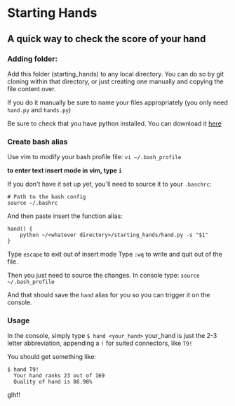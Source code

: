 # Starting Hands
## A quick way to check the score of your hand

### Adding folder:

Add this folder (starting_hands) to any local directory. You can do so by git cloning within that directory, 
or just creating one manually and copying the file content over.

If you do it manually be sure to name your files appropriately (you only need `hand.py` and `hands.py`)

Be sure to check that you have python installed. You can download it [here](https://www.python.org/downloads/)

### Create bash alias

Use vim to modify your bash profile file: `vi ~/.bash_profile`

**to enter text insert mode in vim, type `i`**

If you don't have it set up yet, you'll need to source it to your `.baschrc`:
```
# Path to the bash config
source ~/.bashrc
```

And then paste insert the function alias:
```
hand() {
    python ~/<whatever directory>/starting_hands/hand.py -s "$1"
}
```

Type `escape` to exit out of insert mode
Type `:wq` to write and quit out of the file.

Then you just need to source the changes. In console type: `source ~/.bash_profile`

And that should save the `hand` alias for you so you can trigger it on the console.

### Usage

In the console, simply type `$ hand <your_hand>`
your_hand is just the 2-3 letter abbreviation, appending a `!` for suited connectors, like `T9!`

You should get something like:
```
$ hand T9!
  Your hand ranks 23 out of 169
  Quality of hand is 86.98%
```

glhf!
